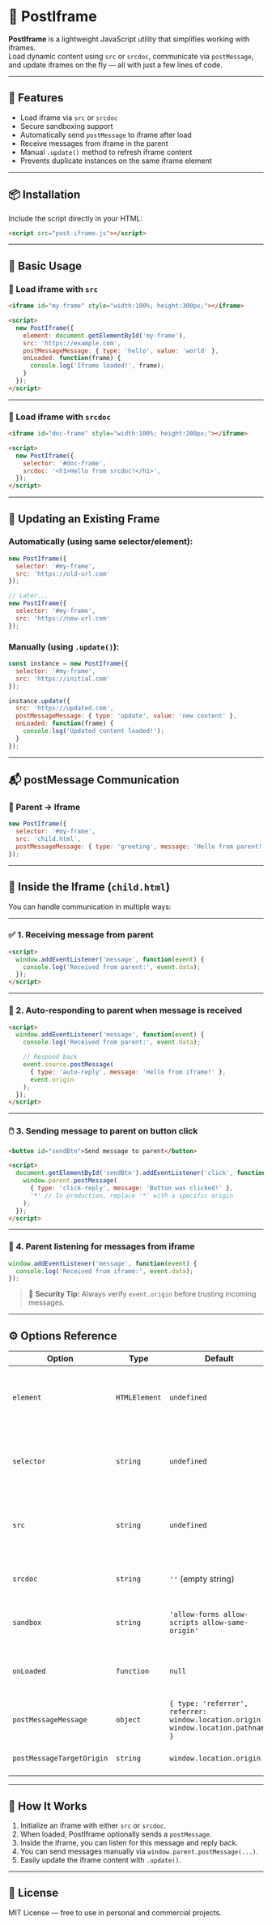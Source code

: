 # 🧩 PostIframe

**PostIframe** is a lightweight JavaScript utility that simplifies working with iframes.  
Load dynamic content using `src` or `srcdoc`, communicate via `postMessage`, and update iframes on the fly — all with just a few lines of code.

---

## 🚀 Features

- Load iframe via `src` or `srcdoc`
- Secure sandboxing support
- Automatically send `postMessage` to iframe after load
- Receive messages from iframe in the parent
- Manual `.update()` method to refresh iframe content
- Prevents duplicate instances on the same iframe element

---

## 📦 Installation

Include the script directly in your HTML:

```html
<script src="post-iframe.js"></script>
```

---

## 🧪 Basic Usage

### 🔹 Load iframe with `src`

```html
<iframe id="my-frame" style="width:100%; height:300px;"></iframe>

<script>
  new PostIframe({
    element: document.getElementById('my-frame'),
    src: 'https://example.com',
    postMessageMessage: { type: 'hello', value: 'world' },
    onLoaded: function(frame) {
      console.log('Iframe loaded!', frame);
    }
  });
</script>
```

---

### 🔹 Load iframe with `srcdoc`

```html
<iframe id="doc-frame" style="width:100%; height:200px;"></iframe>

<script>
  new PostIframe({
    selector: '#doc-frame',
    srcdoc: '<h1>Hello from srcdoc!</h1>',
  });
</script>
```

---

## 🔄 Updating an Existing Frame

### Automatically (using same selector/element):

```js
new PostIframe({
  selector: '#my-frame',
  src: 'https://old-url.com'
});

// Later...
new PostIframe({
  selector: '#my-frame',
  src: 'https://new-url.com'
});
```

### Manually (using `.update()`):

```js
const instance = new PostIframe({
  selector: '#my-frame',
  src: 'https://initial.com'
});

instance.update({
  src: 'https://updated.com',
  postMessageMessage: { type: 'update', value: 'new content' },
  onLoaded: function(frame) {
    console.log('Updated content loaded!');
  }
});
```

---

## 📬 postMessage Communication

### 🔹 Parent → Iframe

```js
new PostIframe({
  selector: '#my-frame',
  src: 'child.html',
  postMessageMessage: { type: 'greeting', message: 'Hello from parent!' }
});
```

---

## 🧠 Inside the Iframe (`child.html`)

You can handle communication in multiple ways:

---

### ✅ 1. Receiving message from parent

```html
<script>
  window.addEventListener('message', function(event) {
    console.log('Received from parent:', event.data);
  });
</script>
```

---

### 🔁 2. Auto-responding to parent when message is received

```html
<script>
  window.addEventListener('message', function(event) {
    console.log('Received from parent:', event.data);

    // Respond back
    event.source.postMessage(
      { type: 'auto-reply', message: 'Hello from iframe!' },
      event.origin
    );
  });
</script>
```

---

### 🖱️ 3. Sending message to parent on button click

```html
<button id="sendBtn">Send message to parent</button>

<script>
  document.getElementById('sendBtn').addEventListener('click', function() {
    window.parent.postMessage(
      { type: 'click-reply', message: 'Button was clicked!' },
      '*' // In production, replace '*' with a specific origin
    );
  });
</script>
```

---

### 🧭 4. Parent listening for messages from iframe

```js
window.addEventListener('message', function(event) {
  console.log('Received from iframe:', event.data);
});
```

> 🔐 **Security Tip:** Always verify `event.origin` before trusting incoming messages.

---

## ⚙️ Options Reference

| Option                     | Type         | Default                                                                 | Description |
|----------------------------|--------------|-------------------------------------------------------------------------|-------------|
| `element`                  | `HTMLElement`| `undefined`                                                              | The target iframe element. Required if `selector` is not used. |
| `selector`                 | `string`     | `undefined`                                                              | CSS selector to find the iframe. Alternative to `element`. |
| `src`                      | `string`     | `undefined`                                                              | URL to load in the iframe. Required if `srcdoc` is not provided. |
| `srcdoc`                   | `string`     | `''` (empty string)                                                      | Inline HTML to embed directly into the iframe. |
| `sandbox`                  | `string`     | `'allow-forms allow-scripts allow-same-origin'`                         | Sandbox attribute for iframe security. |
| `onLoaded`                 | `function`   | `null`                                                                   | Callback triggered after the iframe is loaded. |
| `postMessageMessage`       | `object`     | `{ type: 'referrer', referrer: window.location.origin + window.location.pathname }` | Message object sent to iframe after load. |
| `postMessageTargetOrigin`  | `string`     | `window.location.origin`                                                | Target origin for `postMessage`. |

---

## 🧠 How It Works

1. Initialize an iframe with either `src` or `srcdoc`.
2. When loaded, PostIframe optionally sends a `postMessage`.
3. Inside the iframe, you can listen for this message and reply back.
4. You can send messages manually via `window.parent.postMessage(...)`.
5. Easily update the iframe content with `.update()`.

---

## 📄 License

MIT License — free to use in personal and commercial projects.
